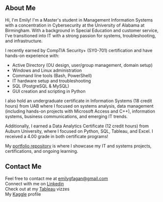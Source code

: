 ## About Me
Hi, I'm Emily!
I'm a Master's student in Management Information Systems with a concentration in Cybersecurity at the University of Alabama at Birmingham. With a background in Special Education and customer service, I’ve transitioned into IT with a strong passion for systems, troubleshooting, and infrastructure.     

I recently earned by CompTIA Security+ (SY0-701) certification and have hands-on experience with:
- Active Directory (OU design, user/group management, domain setup)
- Windows and Linux administration
- Command line tools (Bash, PowerShell)
- IT hardware setup and troubleshooting
- SQL (PostgreSQL & MySQL)
- GUI creation and scripting in Python

I also hold an undergraduate certificate in Information Systems (18 credit hours) from UAB where I focused on systems analysis, data management (including hands-on projects with Microsoft Access and C++), information systems, business communications, and emerging IT trends.       

Additionally, I earned a Data Analytics Certificate (12 credit hours) from Auburn University, where I focused on Python, SQL, Tableau, and Excel. I received a 4.00 grade in both certificate programs!     

My [portfolio repository](https://github.com/emilygfagan/portfolio) is where I showcase my IT and systems projects, certifications, and ongoing learning.        

## Contact Me     
Feel free to contact me at emilygfagan@gmail.com   
Connect with me on [Linkedin](https://www.linkedin.com/in/emilygfagan/)      
Check out at my [Tableau](https://public.tableau.com/app/profile/emi.fagan/vizzes) vizzes     
My [Kaggle](https://www.kaggle.com/emifagan) profile
